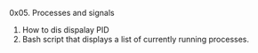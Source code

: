 0x05. Processes and signals
1. How to dis dispalay PID
2. Bash script that displays a list of currently running processes.
